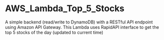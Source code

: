 # AWS_Lambda_Top_5_Stocks
A simple backend (read/write to DynamoDB) with a RESTful API endpoint using Amazon API Gateway.
This Lambda uses RapidAPI interface to get the top 5 stocks of the day (updated to current time)
